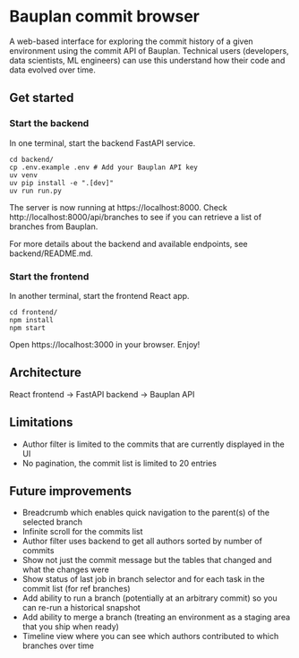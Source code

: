 # Bauplan commit browser

A web-based interface for exploring the commit history of a given environment using the commit API of Bauplan.
Technical users (developers, data scientists, ML engineers) can use this understand how their code and data evolved over time.

## Get started

### Start the backend

In one terminal, start the backend FastAPI service.

```
cd backend/
cp .env.example .env # Add your Bauplan API key
uv venv
uv pip install -e ".[dev]"
uv run run.py
```

The server is now running at https://localhost:8000.
Check http://localhost:8000/api/branches to see if you can retrieve a list of branches from Bauplan.

For more details about the backend and available endpoints, see backend/README.md.

### Start the frontend

In another terminal, start the frontend React app.

```
cd frontend/
npm install
npm start
```

Open https://localhost:3000 in your browser. Enjoy!

## Architecture

React frontend → FastAPI backend → Bauplan API

## Limitations

* Author filter is limited to the commits that are currently displayed in the UI
* No pagination, the commit list is limited to 20 entries

## Future improvements

* Breadcrumb which enables quick navigation to the parent(s) of the selected branch
* Infinite scroll for the commits list
* Author filter uses backend to get all authors sorted by number of commits
* Show not just the commit message but the tables that changed and what the changes were
* Show status of last job in branch selector and for each task in the commit list (for ref branches)
* Add ability to run a branch (potentially at an arbitrary commit) so you can re-run a historical snapshot
* Add ability to merge a branch (treating an environment as a staging area that you ship when ready)
* Timeline view where you can see which authors contributed to which branches over time